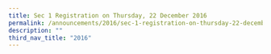```yaml
---
title: Sec 1 Registration on Thursday, 22 December 2016
permalink: /announcements/2016/sec-1-registration-on-thursday-22-december-2016/
description: ""
third_nav_title: "2016"
---
```

